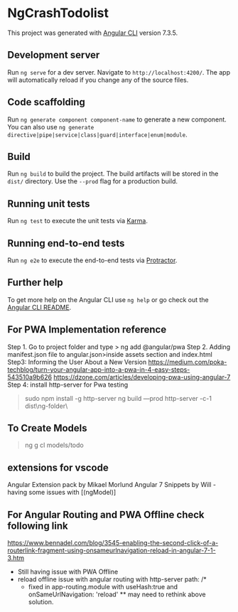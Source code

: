 # NgCrashTodolist

This project was generated with [Angular CLI](https://github.com/angular/angular-cli) version 7.3.5.

## Development server

Run `ng serve` for a dev server. Navigate to `http://localhost:4200/`. The app will automatically reload if you change any of the source files.

## Code scaffolding

Run `ng generate component component-name` to generate a new component. You can also use `ng generate directive|pipe|service|class|guard|interface|enum|module`.

## Build

Run `ng build` to build the project. The build artifacts will be stored in the `dist/` directory. Use the `--prod` flag for a production build.

## Running unit tests

Run `ng test` to execute the unit tests via [Karma](https://karma-runner.github.io).

## Running end-to-end tests

Run `ng e2e` to execute the end-to-end tests via [Protractor](http://www.protractortest.org/).

## Further help

To get more help on the Angular CLI use `ng help` or go check out the [Angular CLI README](https://github.com/angular/angular-cli/blob/master/README.md).


## For PWA Implementation reference 


Step 1. Go to project folder and type > ng add @angular/pwa
Step 2. Adding manifest.json file to angular.json>inside assets section and index.html
Step3: Informing the User About a New Version
https://medium.com/poka-techblog/turn-your-angular-app-into-a-pwa-in-4-easy-steps-543510a9b626
https://dzone.com/articles/developing-pwa-using-angular-7
Step 4: install http-server for Pwa testing 
> sudo npm install -g http-server
> ng build —prod
> http-server -c-1 dist\ng-folder\


## To Create Models 
> ng g cl models/todo

## extensions for vscode 
Angular Extension pack by Mikael Morlund 
Angular 7 Snippets by Will - having some issues with [(ngModel)]

## For Angular Routing and PWA Offline check following link 

https://www.bennadel.com/blog/3545-enabling-the-second-click-of-a-routerlink-fragment-using-onsameurlnavigation-reload-in-angular-7-1-3.htm

  - Still having issue with PWA Offline 
  - reload offline issue with angular routing with http-server path: /*
    - fixed in app-routing.module with useHash:true and onSameUrlNavigation: 'reload'
    ** may need to rethink above solution.
